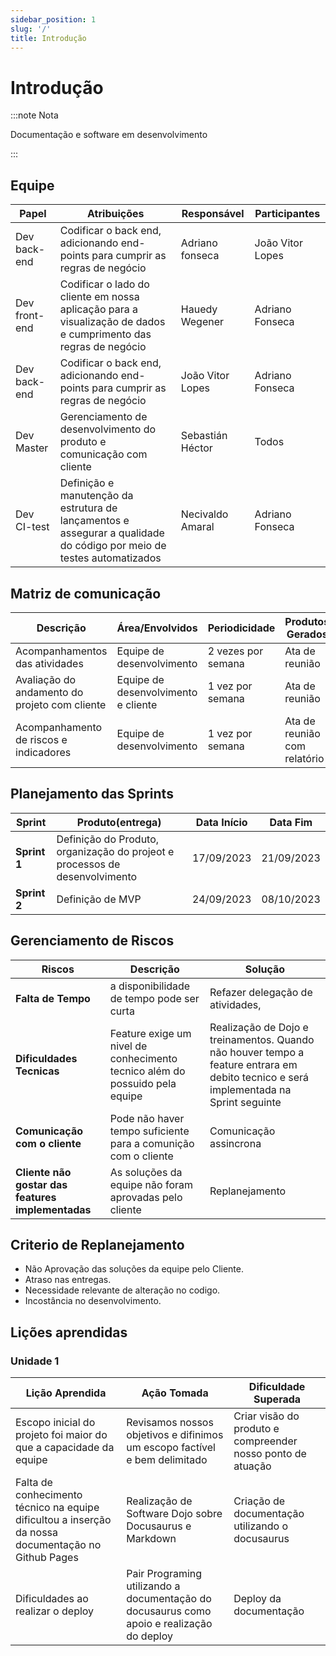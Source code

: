 ```yaml
---
sidebar_position: 1
slug: '/'
title: Introdução
---
```


# Introdução


:::note Nota

Documentação e software em desenvolvimento

:::

## Equipe

| Papel | Atribuições | Responsável | Participantes |
|-------|-------------|-------------|---------------|
|Dev back-end | Codificar o back end, adicionando end-points para cumprir as regras de negócio | Adriano fonseca | João Vitor Lopes |
| Dev front-end | Codificar o lado do cliente em nossa aplicação para a visualização de dados e cumprimento das regras de negócio  | Hauedy Wegener | Adriano Fonseca |
Dev back-end | Codificar o back end, adicionando end-points para cumprir as regras de negócio | João Vitor Lopes | Adriano Fonseca |
Dev Master | Gerenciamento de desenvolvimento do produto e comunicação com cliente | Sebastián Héctor | Todos |
| Dev CI-test | Definição e manutenção da estrutura de lançamentos e assegurar a qualidade do código por meio de testes automatizados | Necivaldo Amaral | Adriano Fonseca |


## Matriz de comunicação

| Descrição | Área/Envolvidos | Periodicidade | Produtos Gerados |
|-----------|-----------------|---------------|------------------|
| Acompanhamentos das atividades | Equipe de desenvolvimento | 2 vezes por semana | Ata de reunião |
|  Avaliação do andamento do projeto com cliente | Equipe de desenvolvimento e cliente | 1 vez por semana | Ata de reunião |
| Acompanhamento de riscos e indicadores | Equipe de desenvolvimento | 1 vez por semana | Ata de reunião com relatório |

## Planejamento das Sprints

|Sprint|Produto(entrega)|Data Início|Data Fim|
|-------------|---------|----------|----------|
|**Sprint 1** |Definição do Produto, organização do projeot e processos de desenvolvimento|17/09/2023|21/09/2023|
|**Sprint 2** |Definição de MVP|24/09/2023|08/10/2023|

## Gerenciamento de Riscos


|Riscos|Descrição| Solução |
|-------------|---------|-------|
|**Falta de Tempo** |a disponibilidade de tempo pode ser curta| Refazer delegação de atividades,|
|**Dificuldades Tecnicas** |Feature exige um nivel de conhecimento tecnico além do possuido pela equipe|Realização de Dojo e treinamentos. Quando não houver tempo a feature entrara em debito tecnico e será implementada na Sprint seguinte|
|**Comunicação com o cliente**|Pode não haver tempo suficiente para a comunição com o cliente|Comunicação assincrona |
|**Cliente não gostar das features implementadas**|As soluções da equipe não foram aprovadas pelo cliente|Replanejamento|


## Criterio de Replanejamento
* Não Aprovação das soluções da equipe pelo Cliente.
* Atraso nas entregas.
* Necessidade relevante de alteração no codigo.
* Incostância no desenvolvimento.

## Lições aprendidas 

### Unidade 1

| Lição Aprendida | Ação Tomada | Dificuldade Superada |
|---------------|------------|--------------|
| Escopo inicial do projeto foi maior do que a capacidade da equipe | Revisamos nossos objetivos e difinimos um escopo factível e bem delimitado | Criar visão do produto e compreender nosso ponto de atuação|
|  Falta de conhecimento técnico na equipe dificultou a inserção da nossa documentação no Github Pages | Realização de Software Dojo sobre Docusaurus e Markdown | Criação de documentação utilizando o docusaurus |
| Dificuldades ao realizar o deploy | Pair Programing utilizando a documentação do docusaurus como apoio e realização do deploy | Deploy da documentação |
